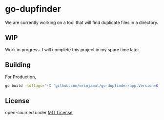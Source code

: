 # go-dupfinder

We are currently working on a tool that will find duplicate files in a directory.

## WIP

Work in progress.
I will complete this project in my spare time later.

## Building

For Production,

```sh
go build -ldflags="-X 'github.com/mrinjamul/go-dupfinder/app.Version=$(git describe --tags $(git rev-list --tags --max-count=1) || echo "dev")' -X 'github.com/mrinjamul/go-dupfinder/app.BuildDate=$(date "+%m-%d-%Y %H:%M:%S")' -X 'github.com/mrinjamul/go-dupfinder/app.CommitHash=$(git rev-parse HEAD)'"
```

## License

open-sourced under [MIT License](LICENSE)
